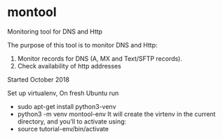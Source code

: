 # montool
Monitoring tool for DNS and Http


  The purpose of this tool is to monitor DNS and Http:
  1. Monitor records for DNS (A, MX and Text/SFTP records).
  2. Check availability of http addresses
  
  
  Started October 2018


  Set up virtualenv,  On fresh Ubuntu run
  - sudo apt-get install python3-venv
  -  python3 -m venv montool-env
  It will create the virtenv in the current directory, and you'll to activate using:
  - source tutorial-env/bin/activate
  
